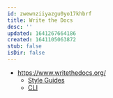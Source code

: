 ```yaml
---
id: zwewnziiyazgu0yo17khbrf
title: Write the Docs
desc: ''
updated: 1641267664186
created: 1641105063872
stub: false
isDir: false
---
```



- <https://www.writethedocs.org/>
  - [Style Guides](https://www.writethedocs.org/guide/writing/style-guides/)
  - [CLI](https://www.writethedocs.org/guide/writing/style-guides/#command-line-resources)

